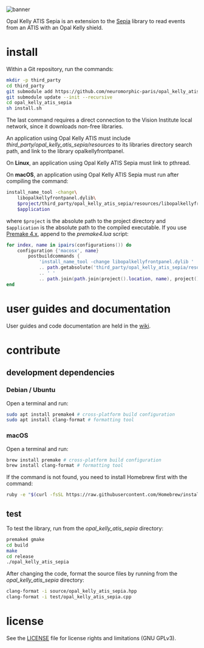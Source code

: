 ![banner](banner.png)

Opal Kelly ATIS Sepia is an extension to the [Sepia](https://github.com/neuromorphic-paris/sepia) library to read events from an ATIS with an Opal Kelly shield.

# install

Within a Git repository, run the commands:

```sh
mkdir -p third_party
cd third_party
git submodule add https://github.com/neuromorphic-paris/opal_kelly_atis_sepia.git
git submodule update --init --recursive
cd opal_kelly_atis_sepia
sh install.sh
```

The last command requires a direct connection to the Vision Institute local network, since it downloads non-free libraries.

An application using Opal Kelly ATIS must include *third_party/opal_kelly_atis_sepia/resources* to its libraries directory search path, and link to the library opalkellyfrontpanel.

On __Linux__, an application using Opal Kelly ATIS Sepia must link to pthread.

On __macOS__, an application using Opal Kelly ATIS Sepia must run after compiling the command:
```sh
install_name_tool -change\
    libopalkellyfrontpanel.dylib\
    $project/third_party/opal_kelly_atis_sepia/resources/libopalkellyfrontpanel.dylib\
    $application
```
where `$project` is the absolute path to the project directory and `$application` is the absolute path to the compiled executable. If you use [Premake 4.x](https://github.com/premake/premake-4.x), append to the *premake4.lua* script:
```lua
for index, name in ipairs(configurations()) do
    configuration {'macosx', name}
        postbuildcommands {
            'install_name_tool -change libopalkellyfrontpanel.dylib '
            .. path.getabsolute('third_party/opal_kelly_atis_sepia/resources/libopalkellyfrontpanel.dylib')
            .. ' '
            .. path.join(path.join(project().location, name), project().name)}
end
```

# user guides and documentation

User guides and code documentation are held in the [wiki](https://github.com/neuromorphic-paris/opalKellyAtisSepia/wiki).

# contribute

## development dependencies

### Debian / Ubuntu

Open a terminal and run:
```sh
sudo apt install premake4 # cross-platform build configuration
sudo apt install clang-format # formatting tool
```

### macOS

Open a terminal and run:
```sh
brew install premake # cross-platform build configuration
brew install clang-format # formatting tool
```
If the command is not found, you need to install Homebrew first with the command:
```sh
ruby -e "$(curl -fsSL https://raw.githubusercontent.com/Homebrew/install/master/install)"
```

## test

To test the library, run from the *opal_kelly_atis_sepia* directory:
```sh
premake4 gmake
cd build
make
cd release
./opal_kelly_atis_sepia
```

After changing the code, format the source files by running from the *opal_kelly_atis_sepia* directory:
```sh
clang-format -i source/opal_kelly_atis_sepia.hpp
clang-format -i test/opal_kelly_atis_sepia.cpp
```

# license

See the [LICENSE](LICENSE.txt) file for license rights and limitations (GNU GPLv3).

